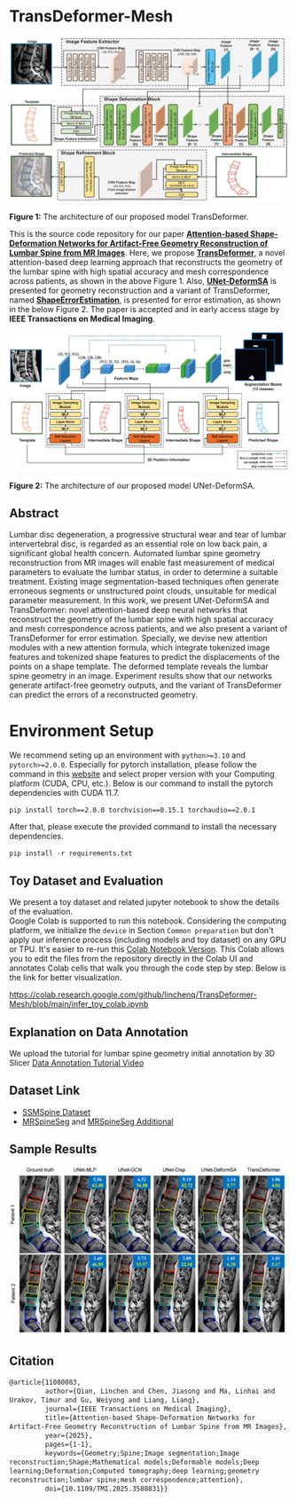 # TransDeformer-Mesh

<p align="center">
    <img src="./figures/transdeformer-framework.jpg"></img>
    <p><b>Figure 1:</b> The architecture of our proposed model TransDeformer.</p>
</p>

This is the source code repository for our paper [**Attention-based Shape-Deformation Networks for Artifact-Free Geometry Reconstruction of Lumbar Spine from MR Images**](https://ieeexplore.ieee.org/document/11080083). Here, we propose [**TransDeformer**](https://github.com/linchenq/TransDeformer-Mesh/blob/main/models/transDeformer.py), a novel attention-based deep learning approach that reconstructs the geometry of the lumbar spine with high spatial accuracy and mesh correspondence across patients, as shown in the above Figure 1. Also, [**UNet-DeformSA**](https://github.com/linchenq/TransDeformer-Mesh/blob/main/models/uNetDeformSA.py) is presented for geometry reconstruction and a variant of TransDeformer, named [**ShapeErrorEstimation**](https://github.com/linchenq/TransDeformer-Mesh/blob/main/models/shapeErrorEst.py), is presented for error estimation, as shown in the below Figure 2. The paper is accepted and in early access stage by **IEEE Transactions on Medical Imaging**.

<p align="center">
    <img src="./figures/unetdeformsa-framework.jpg"></img>
    <p><b>Figure 2:</b> The architecture of our proposed model UNet-DeformSA.</p>
</p>

## Abstract

Lumbar disc degeneration, a progressive structural wear and tear of lumbar intervertebral disc, is regarded as an essential role on low back pain, a significant global health concern. Automated lumbar spine geometry reconstruction from MR images will enable fast measurement of medical parameters to evaluate the lumbar status, in order to determine a suitable treatment. Existing image segmentation-based techniques often generate erroneous segments or unstructured point clouds, unsuitable for medical parameter measurement. In this work, we present UNet-DeformSA and TransDeformer: novel attention-based deep neural networks that reconstruct the geometry of the lumbar spine with high spatial accuracy and mesh correspondence across patients, and we also present a variant of TransDeformer for error estimation. Specially, we devise new attention modules with a new attention formula, which integrate tokenized image features and tokenized shape features to predict the displacements of the points on a shape template. The deformed template reveals the lumbar spine geometry in an image. Experiment results show that our networks generate artifact-free geometry outputs, and the variant of TransDeformer can predict the errors of a reconstructed geometry.

# Environment Setup
We recommend seting up an environment with `python>=3.10` and `pytorch>=2.0.0`. Especially for pytorch installation, please follow the command in this [website](https://pytorch.org/get-started/previous-versions/) and select proper version with your Computing platform (CUDA, CPU, etc.). Below is our command to install the pytorch dependencies with CUDA 11.7.
```
pip install torch==2.0.0 torchvision==0.15.1 torchaudio==2.0.1
```
After that, please execute the provided command to install the necessary dependencies.
```
pip install -r requirements.txt
```

## Toy Dataset and Evaluation

We present a toy dataset and related jupyter notebook to show the details of the evaluation.  
Google Colab is supported to run this notebook. Considering the computing platform, we initialize the ```device``` in Section `Common preparation` but don't apply our inference process (including models and toy dataset) on any GPU or TPU. It's easier to re-run this [Colab Notebook Version](https://colab.research.google.com/github/linchenq/TransDeformer-Mesh/blob/main/infer_toy_colab.ipynb). This Colab allows you to edit the files from the repository directly in the Colab UI and annotates Colab cells that walk you through the code step by step. Below is the link for better visualization.

https://colab.research.google.com/github/linchenq/TransDeformer-Mesh/blob/main/infer_toy_colab.ipynb

## Explanation on Data Annotation
We upload the tutorial for lumbar spine geometry initial annotation by 3D Slicer [Data Annotation Tutorial Video]([https://www.youtube.com/watch?v=GIA2YJbujxo](https://youtu.be/zBNA0Mgzhys))

## Dataset Link
* [SSMSpine Dataset](https://github.com/jiasongchen/SSMSpine)
* [MRSpineSeg](https://github.com/pangshumao/SpineParseNet) and [MRSpineSeg Additional](https://github.com/pangshumao/DGMSNet)

## Sample Results

<p align="center">
    <img src="./figures/evaluation-comparsion.jpg"></img>
</p>

## Citation
```
@article{11080083,
         author={Qian, Linchen and Chen, Jiasong and Ma, Linhai and Urakov, Timur and Gu, Weiyong and Liang, Liang},
         journal={IEEE Transactions on Medical Imaging}, 
         title={Attention-based Shape-Deformation Networks for Artifact-Free Geometry Reconstruction of Lumbar Spine from MR Images}, 
         year={2025},
         pages={1-1},
         keywords={Geometry;Spine;Image segmentation;Image reconstruction;Shape;Mathematical models;Deformable models;Deep learning;Deformation;Computed tomography;deep learning;geometry reconstruction;lumbar spine;mesh correspondence;attention},
         doi={10.1109/TMI.2025.3588831}}
```



